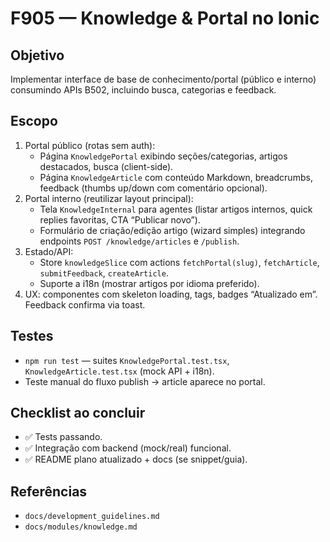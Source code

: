 # F905 — Knowledge & Portal no Ionic

## Objetivo
Implementar interface de base de conhecimento/portal (público e interno) consumindo APIs B502, incluindo busca, categorias e feedback.

## Escopo
1. Portal público (rotas sem auth):
   - Página `KnowledgePortal` exibindo seções/categorias, artigos destacados, busca (client-side).
   - Página `KnowledgeArticle` com conteúdo Markdown, breadcrumbs, feedback (thumbs up/down com comentário opcional).
2. Portal interno (reutilizar layout principal):
   - Tela `KnowledgeInternal` para agentes (listar artigos internos, quick replies favoritas, CTA “Publicar novo”).
   - Formulário de criação/edição artigo (wizard simples) integrando endpoints `POST /knowledge/articles` e `/publish`.
3. Estado/API:
   - Store `knowledgeSlice` com actions `fetchPortal(slug)`, `fetchArticle`, `submitFeedback`, `createArticle`.
   - Suporte a i18n (mostrar artigos por idioma preferido).
4. UX: componentes com skeleton loading, tags, badges “Atualizado em”. Feedback confirma via toast.

## Testes
- `npm run test` — suites `KnowledgePortal.test.tsx`, `KnowledgeArticle.test.tsx` (mock API + i18n).
- Teste manual do fluxo publish → article aparece no portal.

## Checklist ao concluir
- ✅ Tests passando.
- ✅ Integração com backend (mock/real) funcional.
- ✅ README plano atualizado + docs (se snippet/guia).

## Referências
- `docs/development_guidelines.md`
- `docs/modules/knowledge.md`
